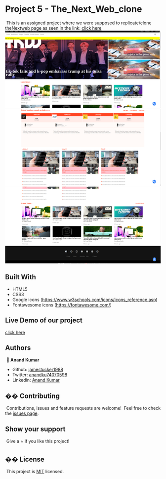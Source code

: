# Project 5 - The_Next_Web_clone

​
This is an assigned project where we were supposed to replicate/clone theNextweb page as seen in the link:
<a href="https://thenextweb.com/">click here</a>
​
![screenshot 1](images/scree4.png)
​![screenshot 1](images/screen5.png)
![screenshot 1](images/screen6.png)

## Built With

- HTML5
- CSS3
- Google icons (https://www.w3schools.com/icons/icons_reference.asp)
- Fontawesome icons (https://fontawesome.com/)
  ​

## Live Demo of our project

​<a href="https://raw.githack.com/jamestucker1988/tnw/feature/index.html">click here</a>

## Authors

​
👤 **Anand Kumar**
​

- Github: [jamestucker1988](https://github.com/jamestucker1988)
- Twitter: [anandku74070598](https://twitter.com/anandku74070598)
- Linkedin: [Anand Kumar](https://linkedin.com/in/anand-kumar-9128)

## �� Contributing

​
Contributions, issues and feature requests are welcome!
​
Feel free to check the [issues page](https://github.com/jamestucker1988/tnw/issues).
​

## Show your support

​
Give a ⭐️ if you like this project!
​

## �� License

​
This project is [MIT](lic.url) licensed.
